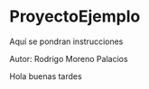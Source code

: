 # ProyectoEjemplo
Aquí se pondran instrucciones 

Autor: Rodrigo Moreno Palacios

Hola buenas tardes

